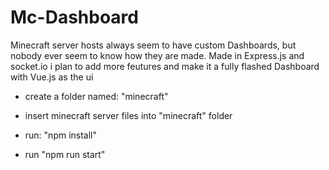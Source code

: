 # Mc-Dashboard
Minecraft server hosts always seem to have custom Dashboards, but nobody ever seem to know how they are made.
Made in Express.js and socket.io i plan to add more feutures and make it a fully flashed Dashboard with Vue.js as the ui

- create a folder named: "minecraft"

- insert minecraft server files into "minecraft" folder

- run: "npm install"

- run "npm run start"

